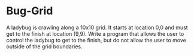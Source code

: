 # Bug-Grid
A ladybug is crawling along a 10x10 grid. It starts at location 0,0 and must get to the
finish at location (9,9). Write a program that allows the user to control the ladybug to get
to the finish, but do not allow the user to move outside of the grid boundaries.
